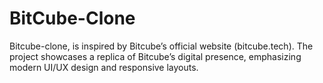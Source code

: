 # BitCube-Clone
Bitcube-clone, is inspired by Bitcube’s official website (bitcube.tech). The project showcases a replica of Bitcube’s digital presence, emphasizing modern UI/UX design and responsive layouts.
